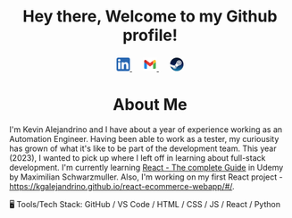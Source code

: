 <h1 align="center">Hey there, Welcome to my Github profile!</h1>

<div align="center">
  <h3>
    <a href="https://www.linkedin.com/in/kevin-alejandrino/">
      <img src="https://github.com/kgalejandrino/kgalejandrino/blob/main/images/linkedin_logo.png" alt="LinkedIn">
    </a>
    &emsp;
    <a href="mailto:kgalejandrino@gmail.com">
      <img src="https://github.com/kgalejandrino/kgalejandrino/blob/main/images/gmail_logo.png" alt="Google Mail">
    </a>
    &emsp;
    <a href="https://steamcommunity.com/profiles/76561198084969471/">
      <img src="https://github.com/kgalejandrino/kgalejandrino/blob/main/images/steam_logo.png" alt="Steam">
    </a>
  </h3>
</div>

<h1 align="center">About Me</h1>

I'm Kevin Alejandrino and I have about a year of experience working as an Automation Engineer. Having been able to work as a tester, my curiousity has grown of what it's like to be part of the development team. This year (2023), I wanted to pick up where I left off in learning about full-stack development. I'm currently learning [React - The complete Guide](https://www.udemy.com/course/react-the-complete-guide-incl-redux/) in Udemy by Maximilian Schwarzmuller. Also, I'm working on my first React project - https://kgalejandrino.github.io/react-ecommerce-webapp/#/.

🖥️ Tools/Tech Stack: GitHub / VS Code / HTML / CSS / JS / React / Python

